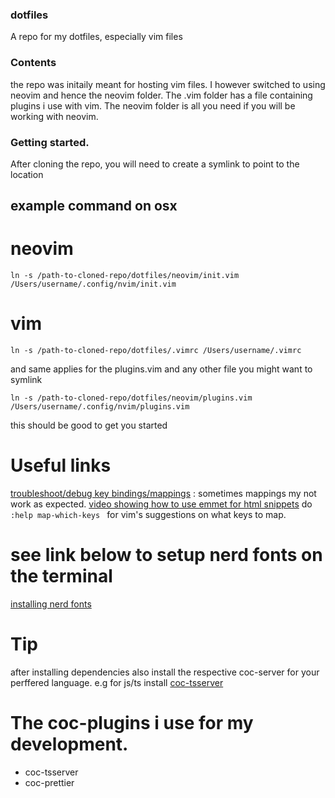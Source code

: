 ### dotfiles

A repo for my dotfiles, especially vim files

### Contents

the repo was initaily meant for hosting vim files.
I however switched to using neovim and hence the neovim folder.
The .vim folder has a file containing plugins i use with vim.
The neovim folder is all you need if you will be working with neovim.

### Getting started.

After cloning the repo, you will need to create a symlink to point to the
location

## example command on osx

# neovim

`ln -s /path-to-cloned-repo/dotfiles/neovim/init.vim  /Users/username/.config/nvim/init.vim`

# vim

`ln -s /path-to-cloned-repo/dotfiles/.vimrc /Users/username/.vimrc`

and same applies for the plugins.vim and any other file you might want to
symlink

`ln -s /path-to-cloned-repo/dotfiles/neovim/plugins.vim  /Users/username/.config/nvim/plugins.vim`

this should be good to get you started

# Useful links

[troubleshoot/debug key bindings/mappings](https://vi.stackexchange.com/questions/7722/how-to-debug-a-mapping) : sometimes mappings my not work as expected.
[video showing how to use emmet for html snippets](https://youtu.be/Sc30cyEH5oo?t=405)
do `:help map-which-keys ` for vim's suggestions on what keys to map.

# see link below to setup nerd fonts on the terminal

[installing nerd fonts](https://webinstall.dev/nerdfont/)

# Tip

after installing dependencies also install the respective coc-server for your perffered language. e.g for js/ts install [coc-tsserver](https://github.com/neoclide/coc-tsserver)

# The coc-plugins i use for my development.

- coc-tsserver
- coc-prettier
